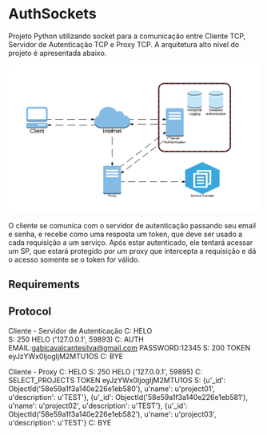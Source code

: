 # AuthSockets 

Projeto Python utilizando socket para a comunicação entre Cliente TCP, Servidor de Autenticação TCP e Proxy TCP. 
A arquitetura alto nível do projeto é apresentada abaixo. 

![Arquitetura](https://github.com/I-am-Gabi/project_socket/blob/master/static/arquitetura.png)

O cliente se comunica com o servidor de autenticação passando seu email e senha, e recebe como uma resposta um token, que deve ser usado a cada requisição a um serviço. 
Após estar autenticado, ele tentará acessar um SP, que estará protegido por um proxy que intercepta a requisição e dá o acesso somente se o token for válido. 


## Requirements

## Protocol
 
Cliente - Servidor de Autenticação
C: HELO  
S: 250 HELO ('127.0.0.1', 59893)
C: AUTH EMAIL:gabicavalcantesilva@gmail.com PASSWORD:12345
S: 200 TOKEN eyJzYWx0IjogIjM2MTU1OS
C: BYE

Cliente - Proxy 
C: HELO
S: 250 HELO ('127.0.0.1', 59895)
C: SELECT_PROJECTS TOKEN eyJzYWx0IjogIjM2MTU1OS
S: {u'_id': ObjectId('58e59a1f3a140e226e1eb580'), u'name': u'project01', u'description': u'TEST'}, {u'_id': ObjectId('58e59a1f3a140e226e1eb581'), u'name': u'project02', u'description': u'TEST'}, {u'_id': ObjectId('58e59a1f3a140e226e1eb582'), u'name': u'project03', u'description': u'TEST'}
C: BYE  
